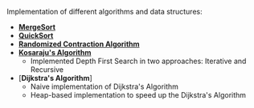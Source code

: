 Implementation of different algorithms and data structures:

* [__MergeSort__](MergeSort/)
* [__QuickSort__](QuickSort/)
* [**Randomized Contraction Algorithm**](RandomizedContractionAlgo/)
* [**Kosaraju's Algorithm**](StronglyConnectedComponents/)
  * Implemented Depth First Search in two approaches: Iterative and Recursive
* [**Dijkstra's Algorithm**]
  * Naive implementation of Dijkstra's Algorithm
  + Heap-based implementation to speed up the Dijkstra's Algorithm




